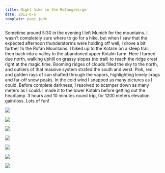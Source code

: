 ```yaml
---
title: Night hike in the Rofangebirge
date: 2011-6-6
template: page.jade
---
```


Sometime around 5:30 in the evening I left Munich for the mountains. I
wasn't completely sure where to go for a hike, but when I saw that the
expected afternoon thunderstorms were holding off well, I drove a bit further
to the Rofan Mountains. I hiked up to the Kotalm on a steep trail, then
back into a valley to the abandoned upper Kotalm farm. Here I turned due
north, walking uphill on grassy slopes (no trail) to reach the ridge crest
right at the magic time. Booming ridges of clouds filled the sky to the
north, and outliers of that massive system strafed the south and west.
Pink, red and golden rays of sun shafted through the vapors, highlighting
lonely crags and far-off snow peaks. In the cold wind I snapped as many
pictures as I could. Before complete darkness, I resolved to scamper down
as many meters as I could. I made it to the lower Kotalm before getting
out the headlamp. 3 hours and 10 minutes round trip, for 1200 meters elevation
gain/loss. Lots of fun!
  
  
[![](http://farm3.static.flickr.com/2177/5801446713_d5b493d59b.jpg)](http://www.flickr.com/photos/ripsawridge/5801446713/)
  
[![](http://farm3.static.flickr.com/2640/5802003698_f0c73b84ac.jpg)](http://www.flickr.com/photos/ripsawridge/5802003698/)
  
[![](http://farm6.static.flickr.com/5114/5801449621_7bcdd3a2fd.jpg)](http://www.flickr.com/photos/ripsawridge/5801449621/)
  
[![](http://farm3.static.flickr.com/2293/5802006348_937b0ca339.jpg)](http://www.flickr.com/photos/ripsawridge/5802006348/)
  
[![](http://farm4.static.flickr.com/3232/5802007162_d5a215f80d.jpg)](http://www.flickr.com/photos/ripsawridge/5802007162/)
  
[![](http://farm3.static.flickr.com/2307/5801452443_69d336b84e.jpg)](http://www.flickr.com/photos/ripsawridge/5801452443/)
  
[![](http://farm4.static.flickr.com/3459/5801453371_c7fd17a493.jpg)](http://www.flickr.com/photos/ripsawridge/5801453371/)
